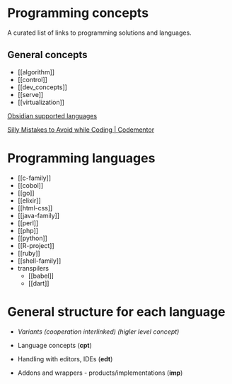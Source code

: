 # Programming concepts

A curated list of links to programming solutions and languages.

## General concepts

- [[algorithm]]
- [[control]]
- [[dev_concepts]]
- [[serve]]
- [[virtualization]]

[Obsidian supported languages](https://prismjs.com/#supported-languages)

[Silly Mistakes to Avoid while Coding | Codementor](https://www.codementor.io/@nimeshneema/silly-mistakes-to-avoid-while-coding-21skyd4obx)


# Programming languages

- [[c-family]]
- [[cobol]]
- [[go]]
- [[elixir]]
- [[html-css]]
- [[java-family]]
- [[perl]]
- [[php]]
- [[python]]
- [[R-project]]
- [[ruby]]
- [[shell-family]]
- transpilers
	- [[babel]]
	- [[dart]]


# General structure for each language

- *Variants (cooperation interlinked) (higler level concept)*

- Language concepts (**cpt**)
- Handling with editors, IDEs (**edt**)
- Addons and wrappers - products/implementations (**imp**)

